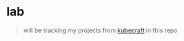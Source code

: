 # lab


> will be tracking my projects from [kubecraft](https://www.skool.com/kubecraft) in this repo
